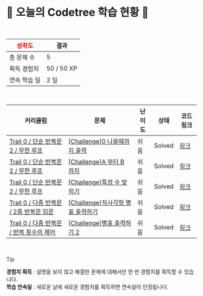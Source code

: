 # 🌲 오늘의 Codetree 학습 현황 🌲

<br />

| <span style="color:red;display:block;text-align:center;"> **성취도**</span> | 결과 |
|---|---|
| 총 문제 수 | 5 |
| 획득 경험치 | 50 / 50 XP |
| 연속 학습 일 | 2 일 |

<br />

|커리큘럼|문제|난이도|상태|코드 링크|
|---|---|---|---|---|
|[Trail 0 / 단순 반복문 2 / 무한 루프](https://www.codetree.ai/trail-info/codetree-101/)|[[Challenge]0 나올때까지 출력](https://www.codetree.ai/trails/complete/curated-cards/nl-pre-infinite-loop-1/)|쉬움|Solved|[링크](https://github.com/dkfjslrks19/CodeTree/blob/main/251026/0%20%EB%82%98%EC%98%AC%EB%95%8C%EA%B9%8C%EC%A7%80%20%EC%B6%9C%EB%A0%A5/print-until-zero-is-given.py)|
|[Trail 0 / 단순 반복문 2 / 무한 루프](https://www.codetree.ai/trail-info/codetree-101/)|[[Challenge]A 부터 B 까지](https://www.codetree.ai/trails/complete/curated-cards/nl-pre-infinite-loop-1/)|쉬움|Solved|[링크](https://github.com/dkfjslrks19/CodeTree/blob/main/251026/A%20%EB%B6%80%ED%84%B0%20B%20%EA%B9%8C%EC%A7%80/a-to-b.py)|
|[Trail 0 / 단순 반복문 2 / 무한 루프](https://www.codetree.ai/trail-info/codetree-101/)|[[Challenge]특정 수 맞히기](https://www.codetree.ai/trails/complete/curated-cards/nl-pre-infinite-loop-2/)|쉬움|Solved|[링크](https://github.com/dkfjslrks19/CodeTree/blob/main/251026/%ED%8A%B9%EC%A0%95%20%EC%88%98%20%EB%A7%9E%ED%9E%88%EA%B8%B0/catching-specific-number.py)|
|[Trail 0 / 다중 반복문 / 2중 반복문 입문](https://www.codetree.ai/trail-info/codetree-101/)|[[Challenge]직사각형 별표 출력하기](https://www.codetree.ai/trails/complete/curated-cards/nl-pre-2d-loop-basics-1/)|쉬움|Solved|[링크](https://github.com/dkfjslrks19/CodeTree/blob/main/251026/%EC%A7%81%EC%82%AC%EA%B0%81%ED%98%95%20%EB%B3%84%ED%91%9C%20%EC%B6%9C%EB%A0%A5%ED%95%98%EA%B8%B0/print-stars-in-rectangle.py)|
|[Trail 0 / 다중 반복문 / 반복 횟수의 제어](https://www.codetree.ai/trail-info/codetree-101/)|[[Challenge]별표 출력하기 2](https://www.codetree.ai/trails/complete/curated-cards/nl-pre-dependent-loops-1/)|쉬움|Solved|[링크](https://github.com/dkfjslrks19/CodeTree/blob/main/251026/%EB%B3%84%ED%91%9C%20%EC%B6%9C%EB%A0%A5%ED%95%98%EA%B8%B0%202/print-star-2.py)|


<br />

> [!TIP]
> **경험치 획득** : 설명을 보지 않고 해결한 문제에 대해서만 한 번 경험치를 획득할 수 있습니다.  
> **학습 연속일** : 새로운 날에 새로운 경험치를 획득하면 연속일이 인정됩니다.

